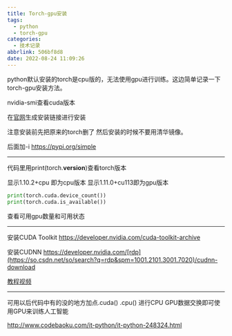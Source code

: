 ```yaml
---
title: Torch-gpu安装
tags:
  - python
  - torch-gpu
categories:
  - 技术记录
abbrlink: 506bf8d8
date: 2022-08-24 11:09:26
---
```


python默认安装的torch是cpu版的，无法使用gpu进行训练。这边简单记录一下torch-gpu安装方法。

<!-- more -->

nvidia-smi查看cuda版本

在[官网](https://pytorch.org/get-started/locally/#no-cuda-1)生成安装链接进行安装

注意安装前先把原来的torch删了 然后安装的时候不要用清华镜像。

后面加-i https://pypi.org/simple

---

代码里用print(torch.__version__)查看torch版本

显示1.10.2+cpu 即为cpu版本 显示1.11.0+cu113即为gpu版本

```python
print(torch.cuda.device_count()) 
print(torch.cuda.is_available())
```

查看可用gpu数量和可用状态

---

安装CUDA Toolkit https://developer.nvidia.com/cuda-toolkit-archive 

安装CUDNN https://developer.nvidia.com/[rdp](https://so.csdn.net/so/search?q=rdp&spm=1001.2101.3001.7020)/cudnn-download

[教程视频](https://www.bilibili.com/video/BV1Rz411e7eJ?spm_id_from=333.999.0.0&vd_source=f6a9c6152995529b9a7e52ad6f79a2d6)

---

可用以后代码中有的没的地方加点.cuda() .cpu() 进行CPU GPU数据交换即可使用GPU来训练人工智能

http://www.codebaoku.com/it-python/it-python-248324.html